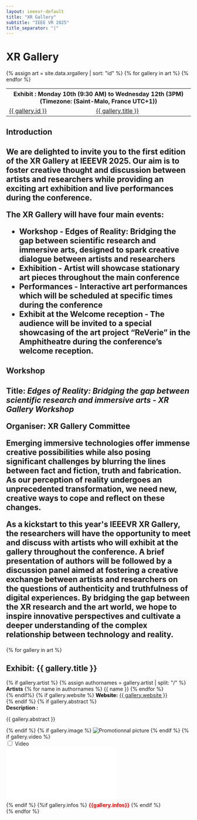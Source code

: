 ```yaml
---
layout: ieeevr-default
title: "XR Gallery"
subtitle: "IEEE VR 2025"
title_separator: "|"
---
```



<div>
    <h1 id="call-for-art"> XR Gallery </h1>
      <table class="styled-table">
        <tr>
            <th colspan="4">Exhibit : Monday 10th (9:30 AM) to Wednesday 12th (3PM) (Timezone: (Saint-Malo, France UTC+1))</th>
        </tr>                   
        {% assign art = site.data.xrgallery | sort: "id" %}
        {% for gallery in art %}
                <tr>
                    <td class="medLarge"><a href="#{{ gallery.id }}">{{ gallery.id }}</a></td>
                    <td class="medLarge"><a href="#{{ gallery.id }}">{{ gallery.title }}</a></td>
                </tr>
        {% endfor %}
    </table> 
    <div>
    <h2> Introduction <h2>
    <p>We are delighted to invite you to the first edition of the XR Gallery at IEEEVR 2025. Our aim is to foster creative thought and discussion between artists and researchers while providing an exciting art exhibition and live performances during the conference. </p>
    <p>
    The XR Gallery will have four main events:
    <ul>
        <li>Workshop - Edges of Reality: Bridging the gap between scientific research and immersive arts, designed to spark creative dialogue between artists and researchers </li>
        <li>Exhibition - Artist will showcase stationary art pieces throughout the main conference</li>
        <li>Performances - Interactive art performances which will be scheduled at specific times during the conference </li>
        <li>Exhibit at the Welcome reception - The audience will be invited to a special showcasing of the art project “ReVerie” in the Amphitheatre during the conference’s welcome reception.  </li>
    </ul>
    </p>
    </div>
    <h2> Workshop <h2>
    <p><b>Title: </b> <i>Edges of Reality: Bridging the gap between scientific research and immersive arts - XR Gallery Workshop </i></p>
    <p><b>Organiser: </b> XR Gallery Committee </p>
    <p>Emerging immersive technologies offer immense creative possibilities while also posing significant challenges by blurring the lines between fact and fiction, truth and fabrication. As our perception of reality undergoes an unprecedented transformation, we need new, creative ways to cope and reflect on these changes. </p>
    <p>
    As a kickstart to this year's IEEEVR XR Gallery, the researchers will have the opportunity to meet and discuss with artists who will exhibit at the gallery throughout the conference. A brief presentation of authors will be followed by a discussion panel aimed at fostering a creative exchange between artists and researchers on the questions of authenticity and truthfulness of digital experiences. By bridging the gap between the XR research and the art world, we hope to inspire innovative perspectives and cultivate a deeper understanding of the complex relationship between technology and reality.
    </p>
    </div>   
    <div>
        {% for gallery in art %}
            <!-- gallery title matter -->
            <h2 class="padding_top_xsmall" id="{{ gallery.id }}">Exhibit: {{ gallery.title }} </h2> 
            <!-- <p class="small">{{ gallery.day }}, {{ gallery.starttime }}-{{ gallery.endtime }} ({{ gallery.timezone }}), Room: {{ gallery.room }}</p>                -->
            <div>
                {% if gallery.artist %}
                    {% assign authornames = gallery.artist | split: "/" %}
                    <div>
                        <strong>Artists</strong>
                        {% for name in authornames %}               
                            {{ name }}
                        {% endfor %}
                    </div>
                {% endif%}
                {% if gallery.website %}
                    <med><b style="color: black;">Website:</b> <a href="{{ gallery.website }}" target="_blank">{{ gallery.website }}</a></med><br />
                {% endif %}            
                {% if gallery.abstract %}
                    <div >
                        <b>Description :</b> 
                        <p>{{ gallery.abstract }}</p>
                    </div>
                {% endif %}   
                {% if gallery.image %}
		            <img src="{{ "/assets/images/xrgallery/" | append: gallery.image | relative_url }}" alt="Promotionnal picture">
                {% endif %}
                {% if gallery.video %}
                    <div id="{{ gallery.video }}" class="wrap-collabsible"> <input id="collapsible{{ gallery.video }}" class="toggle" type="checkbox"> <label for="collapsible{{ gallery.video }}" class="lbl-toggle">Video</label>
                        <div class="collapsible-content">
                            <div class="video-container">
                                <iframe src="{{gallery.video}}" title="YouTube video player" frameborder="0" allow="accelerometer; autoplay; clipboard-write; encrypted-media; gyroscope; picture-in-picture" allowfullscreen></iframe>
                            </div>
                        </div>
                    </div>
                    <!--<div class="video-container">
                        <iframe src="{{gallery.video}}" title="YouTube video player" frameborder="0" 
                        allow="accelerometer; autoplay; clipboard-write; encrypted-media; gyroscope; picture-in-picture" allowfullscreen></iframe>
                    </div>-->
                {% endif %}        
                {%if gallery.infos %}
                    <strong style="color: red"> {{gallery.infos}}</strong>
                {% endif %}
            </div>         
        {% endfor %}
        <!--<div class="video-container">
                <iframe src="https://www.youtube.com/embed/{{ entry.url-embed }}" frameborder="0" allow="accelerometer; autoplay; encrypted-media; gyroscope; picture-in-picture" allowfullscreen></iframe>
            </div>-->
